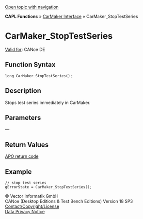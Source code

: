 [Open topic with navigation](../../../../../CANoeDEFamily.htm#Topics/CAPLFunctions/CarMaker/Functions/CAPLfunctionCarMakerStopTestSeries.md)

**CAPL Functions** » [CarMaker Interface](../CAPLfunctionsCarMakerOverview.md) » CarMaker_StopTestSeries

# CarMaker_StopTestSeries

[Valid for](../../../Shared/FeatureAvailability.md): CANoe DE

## Function Syntax

```plaintext
long CarMaker_StopTestSeries();
```

## Description

Stops test series immediately in CarMaker.

## Parameters

—

## Return Values

[APO return code](../CAPLfunctionsCarMakerReturnCodes.md)

## Example

```plaintext
// stop test series
gErrorState = CarMaker_StopTestSeries();
```

© Vector Informatik GmbH  
CANoe (Desktop Editions & Test Bench Editions) Version 18 SP3  
[Contact/Copyright/License](../../../Shared/ContactCopyrightLicense.md)  
[Data Privacy Notice](https://www.vector.com/int/en/company/get-info/privacy-policy/)